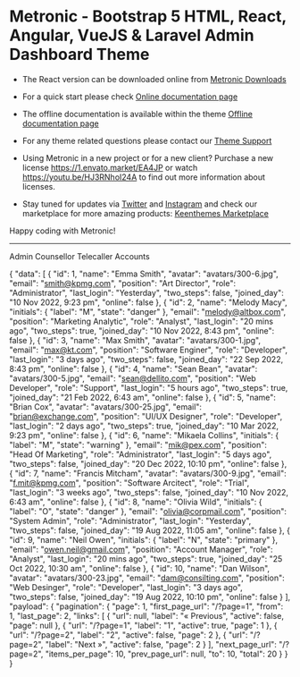 # Metronic - Bootstrap 5 HTML, React, Angular, VueJS & Laravel Admin Dashboard Theme

- The React version can be downloaded online from [Metronic Downloads](//devs.keenthemes.com/metronic)

- For a quick start please check [Online documentation page](//preview.keenthemes.com/metronic8/react/docs/)

- The offline documentation is available within the theme [Offline documentation page](//localhost:5011/)

- For any theme related questions please contact our [Theme Support](//keenthemes.com/support/)

- Using Metronic in a new project or for a new client? Purchase a new license https://1.envato.market/EA4JP or watch https://youtu.be/HJ3RNhoI24A to find out more information about licenses.

- Stay tuned for updates via [Twitter](//www.twitter.com/keenthemes) and [Instagram](//www.instagram.com/keenthemes) and
  check our marketplace for more amazing products: [Keenthemes Marketplace](//keenthemes.com/)

Happy coding with Metronic!


-----------------------------------------------------------
Admin 
Counsellor
Telecaller
Accounts

<!-- -------------------------------------------------------------------------------------------------------------------------------------- -->
{
  "data": [
    {
      "id": 1,
      "name": "Emma Smith",
      "avatar": "avatars/300-6.jpg",
      "email": "smith@kpmg.com",
      "position": "Art Director",
      "role": "Administrator",
      "last_login": "Yesterday",
      "two_steps": false,
      "joined_day": "10 Nov 2022, 9:23 pm",
      "online": false
    },
    {
      "id": 2,
      "name": "Melody Macy",
      "initials": {
        "label": "M",
        "state": "danger"
      },
      "email": "melody@altbox.com",
      "position": "Marketing Analytic",
      "role": "Analyst",
      "last_login": "20 mins ago",
      "two_steps": true,
      "joined_day": "10 Nov 2022, 8:43 pm",
      "online": false
    },
    {
      "id": 3,
      "name": "Max Smith",
      "avatar": "avatars/300-1.jpg",
      "email": "max@kt.com",
      "position": "Software Enginer",
      "role": "Developer",
      "last_login": "3 days ago",
      "two_steps": false,
      "joined_day": "22 Sep 2022, 8:43 pm",
      "online": false
    },
    {
      "id": 4,
      "name": "Sean Bean",
      "avatar": "avatars/300-5.jpg",
      "email": "sean@dellito.com",
      "position": "Web Developer",
      "role": "Support",
      "last_login": "5 hours ago",
      "two_steps": true,
      "joined_day": "21 Feb 2022, 6:43 am",
      "online": false
    },
    {
      "id": 5,
      "name": "Brian Cox",
      "avatar": "avatars/300-25.jpg",
      "email": "brian@exchange.com",
      "position": "UI/UX Designer",
      "role": "Developer",
      "last_login": "2 days ago",
      "two_steps": true,
      "joined_day": "10 Mar 2022, 9:23 pm",
      "online": false
    },
    {
      "id": 6,
      "name": "Mikaela Collins",
      "initials": {
        "label": "M",
        "state": "warning"
      },
      "email": "mik@pex.com",
      "position": "Head Of Marketing",
      "role": "Administrator",
      "last_login": "5 days ago",
      "two_steps": false,
      "joined_day": "20 Dec 2022, 10:10 pm",
      "online": false
    },
    {
      "id": 7,
      "name": "Francis Mitcham",
      "avatar": "avatars/300-9.jpg",
      "email": "f.mit@kpmg.com",
      "position": "Software Arcitect",
      "role": "Trial",
      "last_login": "3 weeks ago",
      "two_steps": false,
      "joined_day": "10 Nov 2022, 6:43 am",
      "online": false
    },
    {
      "id": 8,
      "name": "Olivia Wild",
      "initials": {
        "label": "O",
        "state": "danger"
      },
      "email": "olivia@corpmail.com",
      "position": "System Admin",
      "role": "Administrator",
      "last_login": "Yesterday",
      "two_steps": false,
      "joined_day": "19 Aug 2022, 11:05 am",
      "online": false
    },
    {
      "id": 9,
      "name": "Neil Owen",
      "initials": {
        "label": "N",
        "state": "primary"
      },
      "email": "owen.neil@gmail.com",
      "position": "Account Manager",
      "role": "Analyst",
      "last_login": "20 mins ago",
      "two_steps": true,
      "joined_day": "25 Oct 2022, 10:30 am",
      "online": false
    },
    {
      "id": 10,
      "name": "Dan Wilson",
      "avatar": "avatars/300-23.jpg",
      "email": "dam@consilting.com",
      "position": "Web Desinger",
      "role": "Developer",
      "last_login": "3 days ago",
      "two_steps": false,
      "joined_day": "19 Aug 2022, 10:10 pm",
      "online": false
    }
  ],
  "payload": {
    "pagination": {
      "page": 1,
      "first_page_url": "/?page=1",
      "from": 1,
      "last_page": 2,
      "links": [
        {
          "url": null,
          "label": "&laquo; Previous",
          "active": false,
          "page": null
        },
        {
          "url": "/?page=1",
          "label": "1",
          "active": true,
          "page": 1
        },
        {
          "url": "/?page=2",
          "label": "2",
          "active": false,
          "page": 2
        },
        {
          "url": "/?page=2",
          "label": "Next &raquo;",
          "active": false,
          "page": 2
        }
      ],
      "next_page_url": "/?page=2",
      "items_per_page": 10,
      "prev_page_url": null,
      "to": 10,
      "total": 20
    }
  }
}
